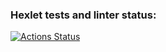 ### Hexlet tests and linter status:
[![Actions Status](https://github.com/anatolyburtsev/frontend-testing-react-project-lvl1/workflows/hexlet-check/badge.svg)](https://github.com/anatolyburtsev/frontend-testing-react-project-lvl1/actions)